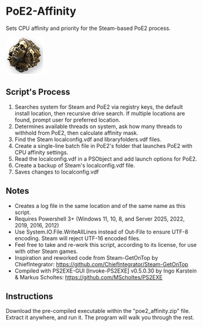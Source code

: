# PoE2-Affinity

Sets CPU affinity and priority for the Steam-based PoE2 process.

![PoE2 Exalted Orb](https://raw.githubusercontent.com/ciphernemo/PoE2-Affinity/refs/heads/main/exalted_orb.png)

## Script's Process
1. Searches system for Steam and PoE2 via registry keys, the default install location, then recursive drive search. If multiple locations are found, prompt user for preferred location.
2. Determines available threads on system, ask how many threads to withhold from PoE2, then calculate affinity mask.
3. Find the Steam localconfig.vdf and libraryfolders.vdf files.
4. Create a single-line batch file in PoE2's folder that launches PoE2 with CPU affinity settings.
5. Read the localconfig.vdf in a PSObject and add launch options for PoE2.
6. Create a backup of Steam's localconfig.vdf file.
7. Saves changes to localconfig.vdf

## Notes
* Creates a log file in the same location and of the same name as this script.
* Requires Powershell 3+ (Windows 11, 10, 8, and Server 2025, 2022, 2019, 2016, 2012)
* Use System.IO.File.WriteAllLines instead of Out-File to ensure UTF-8 encoding. Steam will reject UTF-16 encoded files.
* Feel free to take and re-work this script, according to its license, for use with other Steam games.
* Inspiration and reworked code from Steam-GetOnTop by ChiefIntegrator: https://github.com/ChiefIntegrator/Steam-GetOnTop
* Compiled with PS2EXE-GUI [Invoke-PS2EXE] v0.5.0.30 by Ingo Karstein & Markus Scholtes: https://github.com/MScholtes/PS2EXE

## Instructions
Download the pre-compiled executable within the "poe2_affinity.zip" file. Extract it anywhere, and run it. The program will walk you through the rest.
